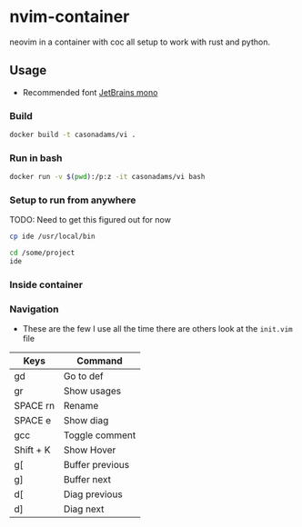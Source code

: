 # nvim-container

neovim in a container with coc all setup to work with rust and python.

## Usage

- Recommended font [JetBrains mono](https://www.jetbrains.com/lp/mono/)

### Build

```bash
docker build -t casonadams/vi .
```

### Run in bash

```bash
docker run -v $(pwd):/p:z -it casonadams/vi bash
```

### Setup to run from anywhere

TODO: Need to get this figured out for now

```bash
cp ide /usr/local/bin
```

```bash
cd /some/project
ide
```

### Inside container


### Navigation

- These are the few I use all the time there are others look at the `init.vim` file

| Keys      | Command          |
| ----      | -------          |
| gd        | Go to def        |
| gr        | Show usages      |
| SPACE rn  | Rename           |
| SPACE e   | Show diag        |
| gcc       | Toggle comment   |
| Shift + K | Show Hover       |
| g[        | Buffer previous  |
| g]        | Buffer next      |
| d[        | Diag previous    |
| d]        | Diag next        |
